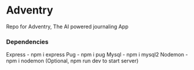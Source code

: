 # Adventry
Repo for Adventry, The AI powered journaling App

### Dependencies
Express - npm i express
Pug - npm i pug
Mysql - npm i mysql2
Nodemon - npm i nodemon (Optional, npm run dev to start server)
